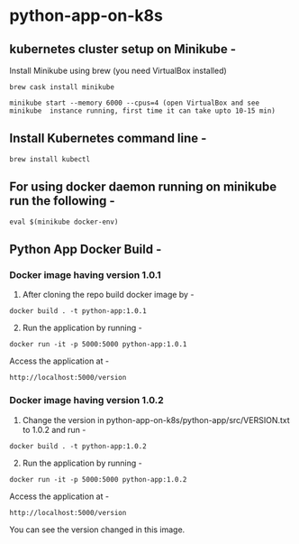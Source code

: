 # python-app-on-k8s
## kubernetes cluster setup on Minikube -

Install Minikube using brew (you need VirtualBox installed)

`brew cask install minikube`

`minikube start --memory 6000 --cpus=4 (open VirtualBox and see minikube  instance running, first time it can take upto 10-15 min)`

## Install Kubernetes command line -
`brew install kubectl`

## For using docker daemon running on minikube run the following -
`eval $(minikube docker-env)`

## Python App Docker Build - 

### Docker image having version 1.0.1

1. After cloning the repo build docker image by -

`docker build . -t python-app:1.0.1`

2. Run the application by running -

`docker run -it -p 5000:5000 python-app:1.0.1`

Access the application at -

`http://localhost:5000/version`

### Docker image having version 1.0.2

1. Change the version in python-app-on-k8s/python-app/src/VERSION.txt to 1.0.2 and run -

`docker build . -t python-app:1.0.2`

2. Run the application by running -

`docker run -it -p 5000:5000 python-app:1.0.2`

Access the application at -

`http://localhost:5000/version`

You can see the version changed in this image.

